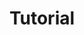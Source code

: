 ---
layout: collection
title: "Tutorial"
permalink: /tutorial/
author profile: true
sort_by: date
sort_order: reverse
---